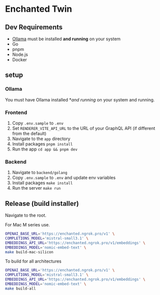 # Enchanted Twin

## Dev Requirements

- [Ollama](https://ollama.ai/) must be installed **and running** on your system
- Go
- pnpm
- Node.js
- Docker

## setup

### Ollama

You must have Ollama installed \*_and running_ on your system and running.

### Frontend

1. Copy `.env.sample` to `.env`
2. Set `RENDERER_VITE_API_URL` to the URL of your GraphQL API (if different from the default)
3. Navigate to the `app` directory
4. Install packages `pnpm install`
5. Run the app `cd app && pnpm dev`

### Backend

1. Navigate to `backend/golang`
1. Copy `.env.sample` to `.env` and update env variables
1. Install packages `make install`
1. Run the server `make run`

## Release (build installer)

Navigate to the root.

For Mac M series use.

```sh
OPENAI_BASE_URL='https://enchanted.ngrok.pro/v1' \
COMPLETIONS_MODEL='mistral-small3.1' \
EMBEDDINGS_API_URL='https://enchanted.ngrok.pro/v1/embeddings' \
EMBEDDINGS_MODEL='nomic-embed-text' \
make build-mac-silicon
```

To build for all architectures

```sh
OPENAI_BASE_URL='https://enchanted.ngrok.pro/v1' \
COMPLETIONS_MODEL='mistral-small3.1' \
EMBEDDINGS_API_URL='https://enchanted.ngrok.pro/v1/embeddings' \
EMBEDDINGS_MODEL='nomic-embed-text' \
make build-all
```
